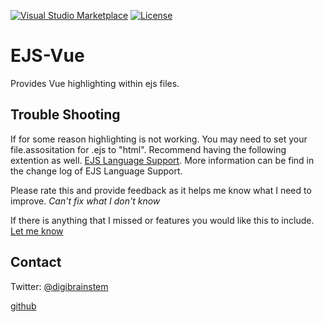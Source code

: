[![Visual&nbsp;Studio Marketplace](https://img.shields.io/visual-studio-marketplace/v/DigitalBrainstem.ejs-vue.svg?label=Visual%20Studio%20Marketplace)](https://marketplace.visualstudio.com/items?itemName=DigitalBrainstem.ejs-vue)
[![License](https://img.shields.io/github/license/Digitalbrainstem/EJS-Vue.svg)](https://github.com/Digitalbrainstem/EJS-Vue/blob/master/LICENSE)


# EJS-Vue

Provides Vue highlighting within ejs files.

## Trouble Shooting

If for some reason highlighting is not working. You may need to set your file.assositation for .ejs to "html". Recommend having the following extention as well. [EJS Language Support](https://marketplace.visualstudio.com/items?itemName=DigitalBrainstem.javascript-ejs-support). More information can be find in the change log of EJS Language Support. 

Please rate this and provide feedback as it helps me know what I need to improve. *Can't fix what I don't know*

If there is anything that I missed or features you would like this to include. [Let me know](https://github.com/Digitalbrainstem/EJS-Vue/issues)

## Contact

Twitter: [@digibrainstem](https://twitter.com/digibrainstem)

[github](https://github.com/DigitalBrainstem/EJS-Vue)